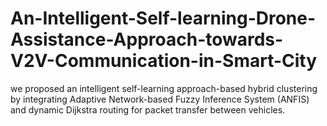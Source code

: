 # An-Intelligent-Self-learning-Drone-Assistance-Approach-towards-V2V-Communication-in-Smart-City
we proposed an intelligent self-learning approach-based hybrid clustering by integrating Adaptive Network-based Fuzzy Inference System (ANFIS) and dynamic Dijkstra routing for packet transfer between vehicles.
